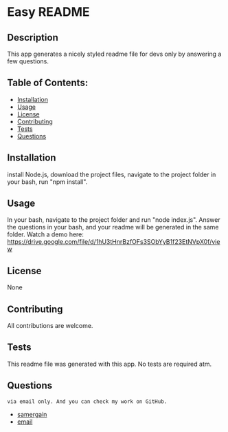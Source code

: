 # Easy README 

  ## Description
   This app generates a nicely styled readme file for devs only by answering a few questions.
  ## Table of Contents:
  * [Installation](#Installation)
  * [Usage](#usage)
  * [License](#license)
  * [Contributing](#contributing)
  * [Tests](#tests)
  * [Questions](#questions)
  
  ## Installation
  install Node.js, download the project files, navigate to the project folder in your bash, run "npm install".
  ## Usage
  In your bash, navigate to the project folder and run "node index.js". Answer the questions in your bash, and your readme will be generated in the same folder. Watch a demo here: https://drive.google.com/file/d/1hU3tHnrBzfOFs3SObYyB1f23EtNVpX0f/view
  ## License
  None
  ## Contributing
  All contributions are welcome.
  ## Tests
  This readme file was generated with this app. No tests are required atm.
  ## Questions
    via email only. And you can check my work on GitHub.
   * [samergain](https://github.com/samergain)
   * [email](samersadon@gmail.com)
